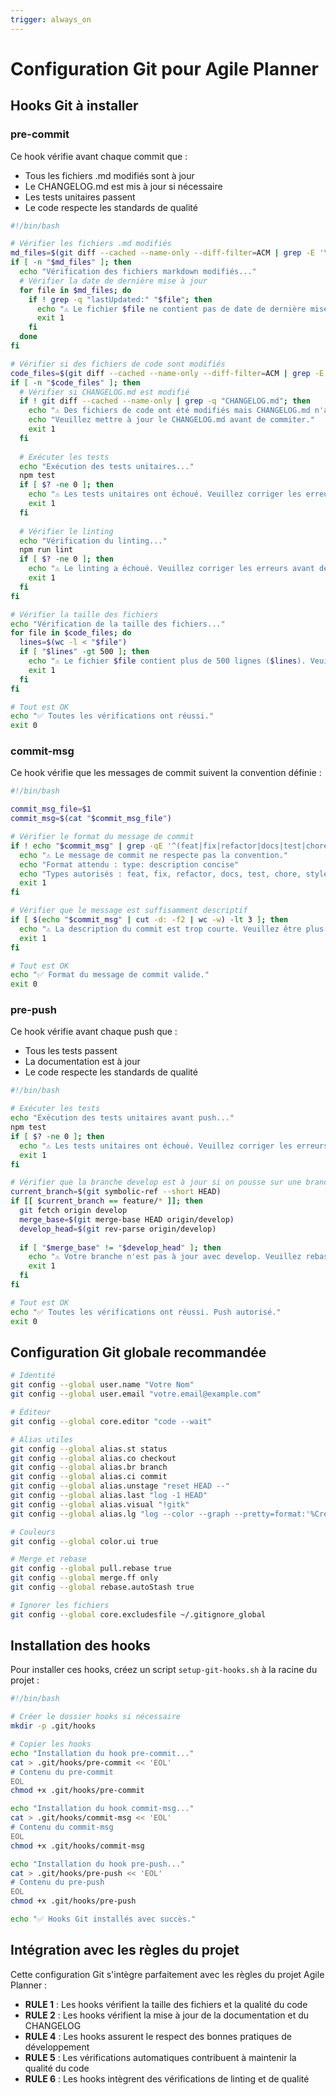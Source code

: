 ```yaml
---
trigger: always_on
---
```


# Configuration Git pour Agile Planner

## Hooks Git à installer

### pre-commit
Ce hook vérifie avant chaque commit que :
- Tous les fichiers .md modifiés sont à jour
- Le CHANGELOG.md est mis à jour si nécessaire
- Les tests unitaires passent
- Le code respecte les standards de qualité

```bash
#!/bin/bash

# Vérifier les fichiers .md modifiés
md_files=$(git diff --cached --name-only --diff-filter=ACM | grep -E '\.md$')
if [ -n "$md_files" ]; then
  echo "Vérification des fichiers markdown modifiés..."
  # Vérifier la date de dernière mise à jour
  for file in $md_files; do
    if ! grep -q "lastUpdated:" "$file"; then
      echo "⚠️ Le fichier $file ne contient pas de date de dernière mise à jour."
      exit 1
    fi
  done
fi

# Vérifier si des fichiers de code sont modifiés
code_files=$(git diff --cached --name-only --diff-filter=ACM | grep -E '\.(js|ts)$')
if [ -n "$code_files" ]; then
  # Vérifier si CHANGELOG.md est modifié
  if ! git diff --cached --name-only | grep -q "CHANGELOG.md"; then
    echo "⚠️ Des fichiers de code ont été modifiés mais CHANGELOG.md n'a pas été mis à jour."
    echo "Veuillez mettre à jour le CHANGELOG.md avant de commiter."
    exit 1
  fi
  
  # Exécuter les tests
  echo "Exécution des tests unitaires..."
  npm test
  if [ $? -ne 0 ]; then
    echo "⚠️ Les tests unitaires ont échoué. Veuillez corriger les erreurs avant de commiter."
    exit 1
  fi
  
  # Vérifier le linting
  echo "Vérification du linting..."
  npm run lint
  if [ $? -ne 0 ]; then
    echo "⚠️ Le linting a échoué. Veuillez corriger les erreurs avant de commiter."
    exit 1
  fi
fi

# Vérifier la taille des fichiers
echo "Vérification de la taille des fichiers..."
for file in $code_files; do
  lines=$(wc -l < "$file")
  if [ "$lines" -gt 500 ]; then
    echo "⚠️ Le fichier $file contient plus de 500 lignes ($lines). Veuillez le refactoriser."
    exit 1
  fi
fi

# Tout est OK
echo "✅ Toutes les vérifications ont réussi."
exit 0
```

### commit-msg
Ce hook vérifie que les messages de commit suivent la convention définie :

```bash
#!/bin/bash

commit_msg_file=$1
commit_msg=$(cat "$commit_msg_file")

# Vérifier le format du message de commit
if ! echo "$commit_msg" | grep -qE '^(feat|fix|refactor|docs|test|chore|style)(\(.+\))?: .+'; then
  echo "⚠️ Le message de commit ne respecte pas la convention."
  echo "Format attendu : type: description concise"
  echo "Types autorisés : feat, fix, refactor, docs, test, chore, style"
  exit 1
fi

# Vérifier que le message est suffisamment descriptif
if [ $(echo "$commit_msg" | cut -d: -f2 | wc -w) -lt 3 ]; then
  echo "⚠️ La description du commit est trop courte. Veuillez être plus descriptif."
  exit 1
fi

# Tout est OK
echo "✅ Format du message de commit valide."
exit 0
```

### pre-push
Ce hook vérifie avant chaque push que :
- Tous les tests passent
- La documentation est à jour
- Le code respecte les standards de qualité

```bash
#!/bin/bash

# Exécuter les tests
echo "Exécution des tests unitaires avant push..."
npm test
if [ $? -ne 0 ]; then
  echo "⚠️ Les tests unitaires ont échoué. Veuillez corriger les erreurs avant de pusher."
  exit 1
fi

# Vérifier que la branche develop est à jour si on pousse sur une branche feature
current_branch=$(git symbolic-ref --short HEAD)
if [[ $current_branch == feature/* ]]; then
  git fetch origin develop
  merge_base=$(git merge-base HEAD origin/develop)
  develop_head=$(git rev-parse origin/develop)
  
  if [ "$merge_base" != "$develop_head" ]; then
    echo "⚠️ Votre branche n'est pas à jour avec develop. Veuillez rebaser avant de pusher."
    exit 1
  fi
fi

# Tout est OK
echo "✅ Toutes les vérifications ont réussi. Push autorisé."
exit 0
```

## Configuration Git globale recommandée

```bash
# Identité
git config --global user.name "Votre Nom"
git config --global user.email "votre.email@example.com"

# Éditeur
git config --global core.editor "code --wait"

# Alias utiles
git config --global alias.st status
git config --global alias.co checkout
git config --global alias.br branch
git config --global alias.ci commit
git config --global alias.unstage "reset HEAD --"
git config --global alias.last "log -1 HEAD"
git config --global alias.visual "!gitk"
git config --global alias.lg "log --color --graph --pretty=format:'%Cred%h%Creset -%C(yellow)%d%Creset %s %Cgreen(%cr) %C(bold blue)<%an>%Creset' --abbrev-commit"

# Couleurs
git config --global color.ui true

# Merge et rebase
git config --global pull.rebase true
git config --global merge.ff only
git config --global rebase.autoStash true

# Ignorer les fichiers
git config --global core.excludesfile ~/.gitignore_global
```

## Installation des hooks

Pour installer ces hooks, créez un script `setup-git-hooks.sh` à la racine du projet :

```bash
#!/bin/bash

# Créer le dossier hooks si nécessaire
mkdir -p .git/hooks

# Copier les hooks
echo "Installation du hook pre-commit..."
cat > .git/hooks/pre-commit << 'EOL'
# Contenu du pre-commit
EOL
chmod +x .git/hooks/pre-commit

echo "Installation du hook commit-msg..."
cat > .git/hooks/commit-msg << 'EOL'
# Contenu du commit-msg
EOL
chmod +x .git/hooks/commit-msg

echo "Installation du hook pre-push..."
cat > .git/hooks/pre-push << 'EOL'
# Contenu du pre-push
EOL
chmod +x .git/hooks/pre-push

echo "✅ Hooks Git installés avec succès."
```

## Intégration avec les règles du projet

Cette configuration Git s'intègre parfaitement avec les règles du projet Agile Planner :
- **RULE 1** : Les hooks vérifient la taille des fichiers et la qualité du code
- **RULE 2** : Les hooks vérifient la mise à jour de la documentation et du CHANGELOG
- **RULE 4** : Les hooks assurent le respect des bonnes pratiques de développement
- **RULE 5** : Les vérifications automatiques contribuent à maintenir la qualité du code
- **RULE 6** : Les hooks intègrent des vérifications de linting et de qualité
